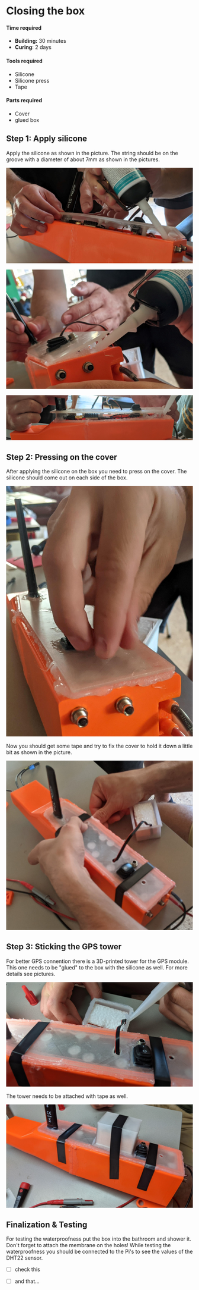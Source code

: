 # Closing the box



#### Time required

* **Building:** 30 minutes
* **Curing**: 2 days

#### Tools required

* Silicone 
* Silicone press
* Tape

#### Parts required

* Cover
* glued box

## Step 1: Apply silicone

Apply the silicone as shown in the picture. The string should be on the groove with a diameter of about 7mm as shown in the pictures.

![](../../.gitbook/assets/kleber-auftragen-1.jpg)

![](../../.gitbook/assets/kleber-auftragen-2.jpg)

![](../../.gitbook/assets/kleber-aufgetragen-2.jpg)

## Step 2: Pressing on the cover

After applying the silicone on the box you need to press on the cover. The silicone should come out on each side of the box. 

![](../../.gitbook/assets/deckel-andruecken.jpg)

Now you should get some tape and try to fix the cover to hold it down a little bit as shown in the picture.

![](../../.gitbook/assets/deckel-mit-tape-fixieren.jpg)

## Step 3: Sticking the GPS tower

For better GPS connention there is a 3D-printed tower for the GPS module. This one needs to be "glued" to the box with the silicone as well. For more details see pictures. 

![](../../.gitbook/assets/gps-turm-silikon-auftragen.jpg)

The tower needs to be attached with tape as well. 

![](../../.gitbook/assets/ganze-box-mit-tape-fixieren.jpg)

## Finalization & Testing

For testing the waterproofness put the box into the bathroom and shower it. Don't forget to attach the membrane on the holes! While testing the waterproofness you should be connected to the Pi's to see the values of the DHT22 sensor. 

* [ ] check this
* [ ] and that...

